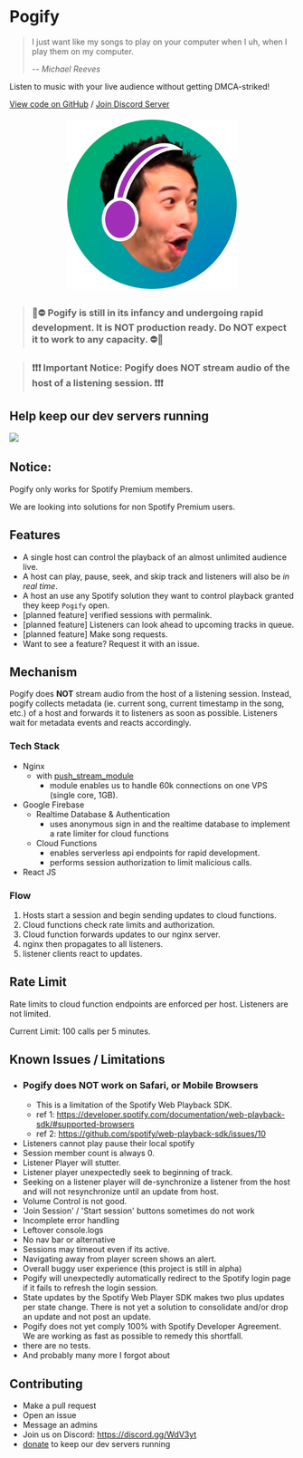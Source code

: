 # Pogify

> I just want like my songs to play on your computer when I uh, when I play them on my computer.
>
> -- <cite>Michael Reeves</cite>

Listen to music with your live audience without getting DMCA-striked!

[View code on GitHub](https://github.com/pogify/pogify.github.io)
/
[Join Discord Server](https://discord.gg/bEfdQp)

<!-- ![logo](./img/logo.png ) -->
<p align="center">
<img src="img/logo.png" width=300 style="margin:5px 50%; transform: translateX(-50%);">
</p>

> ### 🚧⛔ Pogify is still in its infancy and undergoing rapid development. It is **NOT** production ready. Do **NOT** expect it to work to any capacity. ⛔🚧

> ### ❗❗❗ Important Notice: Pogify does **NOT** stream audio of the host of a listening session. ❗❗❗

## Help keep our dev servers running

[![](https://www.paypalobjects.com/en_US/i/btn/btn_donate_LG.gif)](https://www.paypal.com/cgi-bin/webscr?cmd=_donations&business=PMHPX79UJJVTA&item_name=Pogify&currency_code=USD&source=url)

## Notice:

Pogify only works for Spotify Premium members.

We are looking into solutions for non Spotify Premium users.

## Features

- A single host can control the playback of an almost unlimited audience live.
- A host can play, pause, seek, and skip track and listeners will also be _in real time_.
- A host an use any Spotify solution they want to control playback granted they keep `Pogify` open.
- [planned feature] verified sessions with permalink.
- [planned feature] Listeners can look ahead to upcoming tracks in queue.
- [planned feature] Make song requests.
- Want to see a feature? Request it with an issue.

## Mechanism

Pogify does **NOT** stream audio from the host of a listening session. Instead, pogify collects metadata (ie. current song, current timestamp in the song, etc.) of a host and forwards it to listeners as soon as possible. Listeners wait for metadata events and reacts accordingly.

### Tech Stack

- Nginx
  - with [push_stream_module](https://github.com/wandenberg/nginx-push-stream-module)
    - module enables us to handle 60k connections on one VPS (single core, 1GB).
- Google Firebase
  - Realtime Database & Authentication
    - uses anonymous sign in and the realtime database to implement a rate limiter for cloud functions
  - Cloud Functions
    - enables serverless api endpoints for rapid development.
    - performs session authorization to limit malicious calls.
- React JS

### Flow

1. Hosts start a session and begin sending updates to cloud functions.
2. Cloud functions check rate limits and authorization.
3. Cloud function forwards updates to our nginx server.
4. nginx then propagates to all listeners.
5. listener clients react to updates.

## Rate Limit

Rate limits to cloud function endpoints are enforced per host. Listeners are not limited.

Current Limit: 100 calls per 5 minutes.

## Known Issues / Limitations

- ### Pogify does **NOT** work on Safari, or Mobile Browsers
  - This is a limitation of the Spotify Web Playback SDK.
  - ref 1: https://developer.spotify.com/documentation/web-playback-sdk/#supported-browsers
  - ref 2: https://github.com/spotify/web-playback-sdk/issues/10
- Listeners cannot play pause their local spotify
- Session member count is always 0.
- Listener Player will stutter.
- Listener player unexpectedly seek to beginning of track.
- Seeking on a listener player will de-synchronize a listener from the host and will not resynchronize until an update from host.
- Volume Control is not good.
- 'Join Session' / 'Start session' buttons sometimes do not work
- Incomplete error handling
- Leftover console.logs
- No nav bar or alternative
- Sessions may timeout even if its active.
- Navigating away from player screen shows an alert.
- Overall buggy user experience (this project is still in alpha)
- Pogify will unexpectedly automatically redirect to the Spotify login page if it fails to refresh the login session.
- State updates by the Spotify Web Player SDK makes two plus updates per state change. There is not yet a solution to consolidate and/or drop an update and not post an update.
- Pogify does not yet comply 100% with Spotify Developer Agreement. We are working as fast as possible to remedy this shortfall.
- there are no tests.
- And probably many more I forgot about

## Contributing

- Make a pull request
- Open an issue
- Message an admins
- Join us on Discord: https://discord.gg/WdV3yt
- [donate](https://www.paypal.com/cgi-bin/webscr?cmd=_donations&business=PMHPX79UJJVTA&item_name=Pogify&currency_code=USD&source=url) to keep our dev servers running
